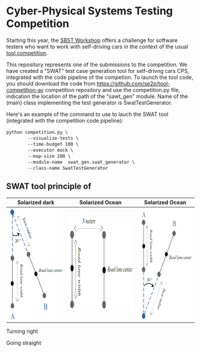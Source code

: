# Cyber-Physical Systems Testing Competition #
Starting this year, the [SBST Workshop](https://sbst21.github.io/) offers a challenge for software testers who want to work with self-driving cars in the context of the usual [tool competition](https://sbst21.github.io/tools/).

This repository represents one of the submissions to the competition. We have created a "SWAT" test case generation tool for self-drivng cars CPS, integrated with the code pipeline of the competion.
To launch the tool code, you should download the code from https://github.com/se2p/tool-competition-av competition repository and use the competition.py file, indication the location of the path of the "sawt_gen" module. Name of the (main) class implementing the test generator is SwatTestGenerator.

Here's an example of the command to use to lauch the SWAT tool (integrated with the competition code pipeline):

``` 
python competition.py \
        --visualize-tests \
        --time-budget 100 \
        --executor mock \
        --map-size 200 \
        --module-name  swat_gen.swat_generator \
        --class-name SwatTestGenerator
``` 
## SWAT tool principle of ##


Solarized dark |  Solarized Ocean  |  Solarized Ocean
:-------------------------:|:-------------------------:|:-------------------------:
<img src= "./figures/turn_left.png" width="200" height="300">  | <img src= "./figures/straight.png" width="250" height="250"> | <img src= "./figures/turn_right.png" width="200" height="300">




Turning right

Going straight
